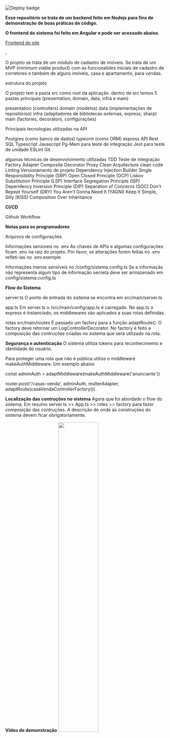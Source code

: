 ![Deploy badge](https://github.com/diegoprofissional/imoveis-backend/actions/workflows/main.yml/badge.svg)

**Esse repositório se trata de um backend feito em Nodejs para fins de demonstração de boas práticas de código.**



**O frontend do sistema foi feito em Angular e pode ser acessado abaixo.**

[Frontend do site](http://www.imootour.com) 



**.**



O projeto se trata de um módulo de cadastro de imóveis. Se trata de um MVP (minimum viable product) com as funcionalides iniciais de cadastro de corretores e também de alguns imóveis, casa e apartamento, para vendas.

estrutura do projeto

O projeto tem a pasta src como root da aplicação.
dentro de src temos 5 pastas principais (presentation, domain, data, infra e main)

presentation (controllers)
domain (modelos)
data (implementações de repositórios)
infra (adaptadores de bibliotecas externas, express, sharp)
main (factories, decorators, configurações)

Principais tecnologias utilizadas na API

Postgres (como banco de dados)
typeorm (como ORM)
express
API Rest
SQL
Typescript
Javascript
Pg-Mem para teste de integração
Jest para teste de unidade
ESLint
Git


algumas técnicas de desenvolvimento utilizadas
TDD
Teste de integração
Factory
Adapter
Composite
Decorator
Proxy
Clean Arquitecture
clean code
Linting
Versionamento de projeto
Dependency Injection
Builder
Single Responsibility Principle (SRP)
Open Closed Principle (OCP)
Liskov Substitution Principle (LSP)
Interface Segregation Principle (ISP)
Dependency Inversion Principle (DIP)
Separation of Concerns (SOC)
Don't Repeat Yourself (DRY)
You Aren't Gonna Need It (YAGNI)
Keep It Simple, Silly (KISS)
Composition Over Inheritance

**CI/CD**

Github Workflow

**Notas para os programadores**

Arquivos de configurações

Informações sensíveis no .env
As chaves de APIs e algumas configurações ficam .env na raiz do projeto.
Por favor, se alterações forem feitas no .env refleti-las no .env.exemple

Informações menos sensíveis no /config/sistema.config.ts
Se a informação não representa algum tipo de informação secreta deve ser armazenado em config/sistema.config.ts


**Flow do Sistema**

server.ts
O ponto de entrada do sistema se encontra em src/main/server.ts

app.ts
Em server.ts o /src/main/config/app.ts é carregado. No app.ts o express é instanciado, os middlewares são aplicados
a suas rotas definidas.

rotas
src/main/routes
É passado um factory para a função adaptRoute(). O factory deve retornar um LogControllerDecorator. No factory é 
feito a composição das contruções criadas no sistema que será utilizado na rota.


**Segurança e autenticação**
O sistema utiliza tokens para reconhecimento e identidade do usuário.

Para proteger uma rota que não é pública utilize o middleware makeAuthMiddleware. Um exemplo abaixo

  const adminAuth = adaptMiddleware(makeAuthMiddleware('anunciante'))

  router.post('/casas-venda', adminAuth, multerAdapter, adaptRoute(casaVendaControllerFactory())


**Localização das contruções no sistema**
Agora que foi abordado o flow do sistema. Em resumo server.ts >> App.ts >> rotes >> factory para fazer composição das contruções.
A descrição de onde as construções do sistema devem ficar obrigatoriamente.


**Vídeo de demonstração**
[<img src="https://www.youtube.com/watch?v=rP92OsDy7E4/hqdefault.jpg" width="50%">](https://www.youtube.com/watch?v=rP92OsDy7E4 "Demonstração do portfólio")








